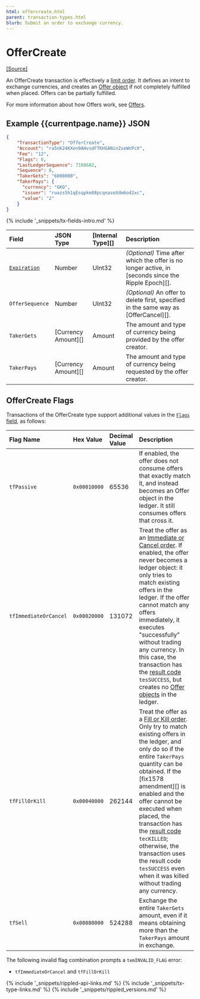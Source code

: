 ```yaml
---
html: offercreate.html
parent: transaction-types.html
blurb: Submit an order to exchange currency.
---
```

# OfferCreate

[[Source]](https://github.com/ripple/rippled/blob/master/src/ripple/app/tx/impl/CreateOffer.cpp "Source")

An OfferCreate transaction is effectively a [limit order](http://en.wikipedia.org/wiki/limit_order). It defines an intent to exchange currencies, and creates an [Offer object](offer.html) if not completely fulfilled when placed. Offers can be partially fulfilled.

For more information about how Offers work, see [Offers](offers.html).

## Example {{currentpage.name}} JSON

```json
{
    "TransactionType": "OfferCreate",
    "Account": "ra5nK24KXen9AHvsdFTKHSANinZseWnPcX",
    "Fee": "12",
    "Flags": 0,
    "LastLedgerSequence": 7108682,
    "Sequence": 8,
    "TakerGets": "6000000",
    "TakerPays": {
      "currency": "GKO",
      "issuer": "ruazs5h1qEsqpke88pcqnaseXdm6od2xc",
      "value": "2"
    }
}
```

{% include '_snippets/tx-fields-intro.md' %}
<!--{# fix md highlighting_ #}-->


| Field          | JSON Type           | [Internal Type][] | Description       |
|:---------------|:--------------------|:------------------|:------------------|
| [`Expiration`](offers.html#offer-expiration) | Number | UInt32 | _(Optional)_ Time after which the offer is no longer active, in [seconds since the Ripple Epoch][]. |
| `OfferSequence`  | Number              | UInt32            | _(Optional)_ An offer to delete first, specified in the same way as [OfferCancel][]. |
| `TakerGets`      | [Currency Amount][] | Amount            | The amount and type of currency being provided by the offer creator. |
| `TakerPays`      | [Currency Amount][] | Amount            | The amount and type of currency being requested by the offer creator. |

## OfferCreate Flags

Transactions of the OfferCreate type support additional values in the [`Flags` field](transaction-common-fields.html#flags-field), as follows:

| Flag Name             | Hex Value    | Decimal Value | Description           |
|:----------------------|:-------------|:--------------|:----------------------|
| `tfPassive`           | `0x00010000` | 65536         | If enabled, the offer does not consume offers that exactly match it, and instead becomes an Offer object in the ledger. It still consumes offers that cross it. |
| `tfImmediateOrCancel` | `0x00020000` | 131072        | Treat the offer as an [Immediate or Cancel order](http://en.wikipedia.org/wiki/Immediate_or_cancel). If enabled, the offer never becomes a ledger object: it only tries to match existing offers in the ledger. If the offer cannot match any offers immediately, it executes "successfully" without trading any currency. In this case, the transaction has the [result code](transaction-results.html) `tesSUCCESS`, but creates no [Offer objects](offer.html) in the ledger. |
| `tfFillOrKill`        | `0x00040000` | 262144        | Treat the offer as a [Fill or Kill order](http://en.wikipedia.org/wiki/Fill_or_kill). Only try to match existing offers in the ledger, and only do so if the entire `TakerPays` quantity can be obtained. If the [fix1578 amendment][] is enabled and the offer cannot be executed when placed, the transaction has the [result code](transaction-results.html) `tecKILLED`; otherwise, the transaction uses the result code `tesSUCCESS` even when it was killed without trading any currency. |
| `tfSell`              | `0x00080000` | 524288        | Exchange the entire `TakerGets` amount, even if it means obtaining more than the `TakerPays` amount in exchange. |

The following invalid flag combination prompts a `temINVALID_FLAG` error:

* `tfImmediateOrCancel` and `tfFillOrKill`







<!--{# common link defs #}-->
{% include '_snippets/rippled-api-links.md' %}
{% include '_snippets/tx-type-links.md' %}
{% include '_snippets/rippled_versions.md' %}

